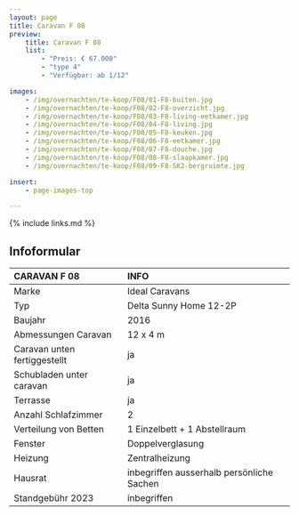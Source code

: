 ```yaml
---
layout: page
title: Caravan F 08
preview:
    title: Caravan F 08
    list:
        - "Preis: € 67.000" 
        - "type 4"
        - "Verfügbar: ab 1/12"

images:
    - /img/overnachten/te-koop/F08/01-F8-buiten.jpg
    - /img/overnachten/te-koop/F08/02-F8-overzicht.jpg
    - /img/overnachten/te-koop/F08/03-F8-living-eetkamer.jpg
    - /img/overnachten/te-koop/F08/04-F8-living.jpg
    - /img/overnachten/te-koop/F08/05-F8-keuken.jpg
    - /img/overnachten/te-koop/F08/06-F8-eetkamer.jpg
    - /img/overnachten/te-koop/F08/07-F8-douche.jpg
    - /img/overnachten/te-koop/F08/08-F8-slaapkamer.jpg
    - /img/overnachten/te-koop/F08/09-F8-SK2-bergruimte.jpg

insert:
    - page-images-top

---
```


{% include links.md %}


## Infoformular

CARAVAN F 08                | INFO        |
:---------------------------|:------------|
Marke                       |Ideal Caravans
Typ                         |Delta Sunny Home 12-2P
Baujahr                     |2016
Abmessungen Caravan         |12 x 4 m
Caravan unten fertiggestellt|ja
Schubladen unter caravan    |ja
Terrasse                    |ja
Anzahl Schlafzimmer         |2
Verteilung von Betten       |1 Einzelbett + 1 Abstellraum
Fenster                     |Doppelverglasung
Heizung                     |Zentralheizung
Hausrat                     |inbegriffen ausserhalb persönliche Sachen
Standgebühr 2023            |inbegriffen
